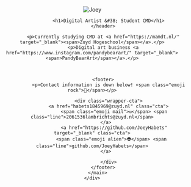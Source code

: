 
<!DOCTYPE html>
<html lang="en">

<head>
	<meta charset="utf-8">
	<title>Joey Habets</title>
	<meta name="viewport" content="width=device-width, initial-scale=1, user-scalable=no">
	<link href="https://fonts.googleapis.com/css?family=Arapey" rel="stylesheet">
    <link rel="stylesheet" href="css/style.css">
</head>

<body>
	<div id="mainWrapper">
		<main>
			<header>
				<div>
					<img src="assets/joey.jpg" alt="Joey">
				</div>

				<h1>Digital Artist &#38; Student CMD</h1>
			</header>

			<p>Currently studying CMD at <a href="https://mamdt.nl/" target="_blank"><span>Zuyd Hogeschool</span></a>.</p>
			<p>Digital art business <a href="https://www.instagram.com/pandybearart/" target="_blank"><span>PandyBearArt</span></a>.</p>



			<footer>
				<p>Contact information is down below! <span class="emoji rock">🤘</span></p>

				<div class="wrapper-cta">
				<a href="habets1845969@zuyd.nl" class="cta">
					<span class="emoji mail">✉️</span> <span class="line">2061536lambrichts@zuyd.nl</span>
			  </a>
					<a href="https://github.com/JoeyHabets" target="_blank" class="cta">
				  <span class="emoji alien">👽</span> <span class="line">github.com/JoeyHabets</span>
			  </a>
					
				</div>
			</footer>
		</main>
	</div>
</body>

</html>
